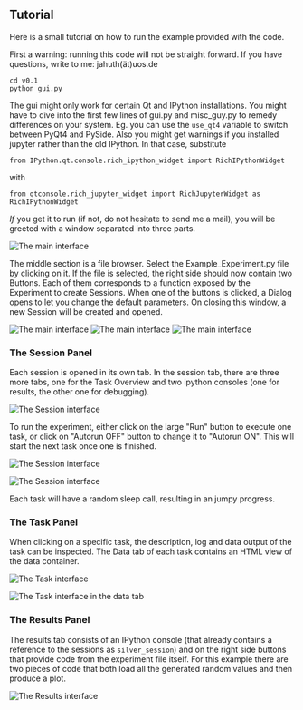 ## Tutorial

Here is a small tutorial on how to run the example provided with the code.

First a warning: running this code will not be straight forward. If you have questions, write to me: jahuth(ät)uos.de

```
cd v0.1
python gui.py
```
The gui might only work for certain Qt and IPython installations.
You might have to dive into the first few lines of gui.py and misc_guy.py to remedy differences on your system.
Eg. you can use the `use_qt4` variable to switch between PyQt4 and PySide.
Also you might get warnings if you installed jupyter rather than the old IPython. In that case, substitute

```
from IPython.qt.console.rich_ipython_widget import RichIPythonWidget
```
with
```
from qtconsole.rich_jupyter_widget import RichJupyterWidget as RichIPythonWidget
```

*If* you get it to run (if not, do not hesitate to send me a mail), you will be greeted with a window separated into three parts.

![The main interface](https://raw.githubusercontent.com/jahuth/scheduling_and_aggregating_numerical_simulations/master/v0.1/demo_images/gui000.png "The main interface")

The middle section is a file browser. Select the Example_Experiment.py file by clicking on it.
If the file is selected, the right side should now contain two Buttons. Each of them corresponds to a function exposed by the Experiment to create Sessions.
When one of the buttons is clicked, a Dialog opens to let you change the default parameters. On closing this window, a new Session will be created and opened.

![The main interface](https://raw.githubusercontent.com/jahuth/scheduling_and_aggregating_numerical_simulations/master/v0.1/demo_images/gui001.png "The main interface")
![The main interface](https://raw.githubusercontent.com/jahuth/scheduling_and_aggregating_numerical_simulations/master/v0.1/demo_images/gui002.png "The main interface")
![The main interface](https://raw.githubusercontent.com/jahuth/scheduling_and_aggregating_numerical_simulations/master/v0.1/demo_images/gui003.png "The main interface")

### The Session Panel

Each session is opened in its own tab. In the session tab, there are three more tabs, one for the Task Overview and two ipython consoles (one for results, the other one for debugging).

![The Session interface](https://raw.githubusercontent.com/jahuth/scheduling_and_aggregating_numerical_simulations/master/v0.1/demo_images/gui004.png "The Session interface")

To run the experiment, either click on the large "Run" button to execute one task, or click on "Autorun OFF" button to change it to "Autorun ON". This will start the next task once one is finished.

![The Session interface](https://raw.githubusercontent.com/jahuth/scheduling_and_aggregating_numerical_simulations/master/v0.1/demo_images/gui005.png "The Session interface")

![The Session interface](https://raw.githubusercontent.com/jahuth/scheduling_and_aggregating_numerical_simulations/master/v0.1/demo_images/gui006.png "The Session interface")

Each task will have a random sleep call, resulting in an jumpy progress.

### The Task Panel

When clicking on a specific task, the description, log and data output of the task can be inspected.
The Data tab of each task contains an HTML view of the data container.

![The Task interface](https://raw.githubusercontent.com/jahuth/scheduling_and_aggregating_numerical_simulations/master/v0.1/demo_images/gui007.png "The Task interface")

![The Task interface in the data tab](https://raw.githubusercontent.com/jahuth/scheduling_and_aggregating_numerical_simulations/master/v0.1/demo_images/gui008.png "The Task interface in the data tab")


### The Results Panel

The results tab consists of an IPython console (that already contains a reference to the sessions as `silver_session`) and on the right side buttons that provide code from the experiment file itself.
For this example there are two pieces of code that both load all the generated random values and then produce a plot.

![The Results interface](https://raw.githubusercontent.com/jahuth/scheduling_and_aggregating_numerical_simulations/master/v0.1/demo_images/gui009.png "The Results interface")


